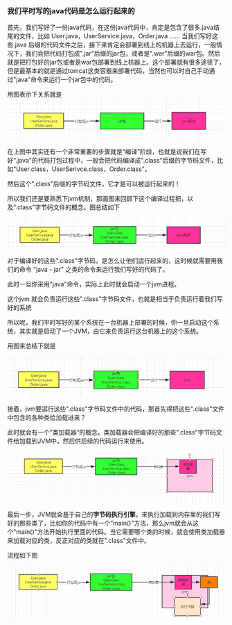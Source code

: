 ### 我们平时写的java代码是怎么运行起来的

首先，我们写好了一份java代码，在这份java代码中，肯定是包含了很多.java结尾的文件，比如
User.java，UserService.java，Order.java ...... 当我们写好这些.java 后缀的代码文件之后，接下来肯定会部署到线上的机器上去运行，一般情况下，我们会把代码打包成".jar"后缀的jar包，或者是".war"后缀的war包。然后就是把打包好的jar包或者是war包部署到线上机器上。这个部署就有很多途径了，但是最基本的就是通过tomcat这类容器来部署代码，当然也可以时自己手动通过"java"命令来运行一个jar包中的代码。

用图表示下关系就是
![avatar](image/image-20200108142305404.png)

在上图中其实还有一个非常重要的步骤就是“编译”阶段，也就是说我们在写好".java"的代码打包过程中，一般会把代码编译成".class"后缀的字节码文件，比如"User.class，UserSerivce.class，Order.class"。

然后这个".class"后缀的字节码文件，它才是可以被运行起来的！

所以我们还是要熟悉下jvm机制，那画图来回顾下这个编译过程把，以及".class"字节码文件的概念。图总结如下

![avater](image\image-20200108151750970.png)

对于编译好的这些".class"字节码，是怎么让他们运行起来的，这时候就需要用我们的命令
"java - jar" 之类的命令来运行我们写好的代码了。

此时一旦你采用"java"命令，实际上此时就会启动一个jvm进程。

这个jvm 就会负责运行这些".class"字节码文件，也就是相当于负责运行着我们写好的系统

所以呢，我们平时写好的某个系统在一台机器上部署的时候，你一旦启动这个系统，其实就是启动了一个JVM，由它来负责运行这台机器上的这个系统。

用图来总结下就是

![image-20200108152344129](image\image-20200108152344129.png)

接着，jvm要运行这些".class"字节码文件中的代码，那首先得把这些".class"文件中包含的各种类给加载进来？

此时就会有一个”类加载器“的概念。类加载器会把编译好的那些".class"字节码文件给加载到JVM中，然后供后续的代码运行来使用。

![image-20200108153155761](image\image-20200108153155761.png)

最后一步，JVM就会基于自己的**字节码执行引擎**，来执行加载到内存里的我们写好的那些类了，比如你的代码中有一个”main()"方法，那么jvm就会从这个"main()"方法开始执行里面的代码。当它需要哪个类的时候，就会使用类加载器来加载对应的类，反正对应的类就在".class"文件中。

流程如下图

![image-20200108153712105](image\image-20200108153712105.png)